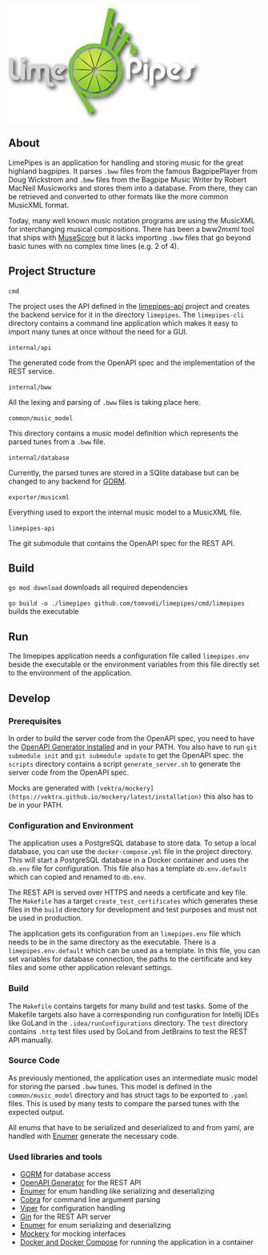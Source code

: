 ![limepipes logo](doc/img/logo.png)

## About

LimePipes is an application for handling and storing music for the great highland bagpipes. It parses `.bww` files from the famous BagpipePlayer from Doug Wickstrom and `.bmw` files from the Bagpipe Music Writer by Robert MacNeil Musicworks and stores them into a database. From there, they can be retrieved and converted to other formats like the more common MusicXML format.

Today, many well known music notation programs are using the MusicXML for interchanging musical compositions.
There has been a bww2mxml tool that ships with [MuseScore](https://musescore.org) but it lacks importing `.bww` files that go beyond basic tunes with no complex time lines (e.g. 2 of 4).

## Project Structure

`cmd`

The project uses the API defined in the [limepipes-api](https://github.com/tomvodi/limepipes-api) project and creates the backend service for it in the directory `limepipes`. The `limepipes-cli` directory contains a command line application which makes it easy to import many tunes at once without the need for a GUI.

`internal/api`

The generated code from the OpenAPI spec and the implementation of the REST service.

`internal/bww`

All the lexing and parsing of `.bww` files is taking place here.

`common/music_model`

This directory contains a music model definition which represents the parsed tunes from a `.bww` file.

`internal/database`

Currently, the parsed tunes are stored in a SQlite database but can be changed to any backend for [GORM](https://gorm.io).

`exporter/musicxml`

Everything used to export the internal music model to a MusicXML file.

`limepipes-api`

The git submodule that contains the OpenAPI spec for the REST API.

## Build

`go mod download` downloads all required dependencies

`go build -o ./limepipes github.com/tomvodi/limepipes/cmd/limepipes` builds the executable

## Run

The limepipes application needs a configuration file called `limepipes.env` beside the executable or the environment
variables from this file directly set to the environment of the application. 

## Develop

### Prerequisites

In order to build the server code from the OpenAPI spec, you need to have the [OpenAPI Generator installed](https://openapi-generator.tech/docs/installation/) 
and in your PATH. You also have to run `git submodule init` and `git submodule update` to get the OpenAPI spec.
the `scripts` directory contains a script `generate_server.sh` to generate the server code from the OpenAPI spec.

Mocks are generated with `[vektra/mockery](https://vektra.github.io/mockery/latest/installation)` this also has to 
be in your PATH.

### Configuration and Environment

The application uses a PostgreSQL database to store data. To setup a local database, you can use the
`docker-compose.yml` file in the project directory. This will start a PostgreSQL database in a Docker container and uses
the `db.env` file for configuration. This file also has a template `db.env.default` which can copied and renamed to `db.env`.

The REST API is served over HTTPS and needs a certificate and key file. The `Makefile` has a target `create_test_certificates` 
which generates these files in the `build` directory for development and test purposes and must not be used in production.

The application gets its configuration from an `limepipes.env` file which needs to be in the same directory as the executable.
There is a `limepipes.env.default` which can be used as a template. In this file, you can set variables for database connection,
the paths to the certificate and key files and some other application relevant settings.


### Build

The `Makefile` contains targets for many build and test tasks. Some of the Makefile targets also have a 
corresponding run configuration for Intellij IDEs like GoLand in the `.idea/runConfigurations` directory.
The `test` directory contains `.http` test files used by GoLand from JetBrains to test the REST API manually.

### Source Code

As previously mentioned, the application uses an intermediate music model for storing the parsed `.bww` tunes. 
This model is defined in the `common/music_model` directory and has struct tags to be exported to `.yaml` files. This 
is used by many tests to compare the parsed tunes with the expected output.

All enums that have to be serialized and deserialized to and from yaml, are handled with [Enumer](https://github.com/dmarkham/enumer)
generate the necessary code.

### Used libraries and tools

- [GORM](https://gorm.io) for database access
- [OpenAPI Generator](https://openapi-generator.tech) for the REST API
- [Enumer](https://github.com/dmarkham/enumer) for enum handling like serializing and deserializing
- [Cobra](https://github.com/spf13/cobra) for command line argument parsing
- [Viper](https://github.com/spf13/viper) for configuration handling
- [Gin](https://github.com/gin-gonic/gin) for the REST API server
- [Enumer](https://github.com/dmarkham/enumer) for enum serializing and deserializing
- [Mockery](https://vektra.github.io/mockery/latest/installation) for mocking interfaces
- [Docker and Docker Compose](https://docs.docker.com/compose/) for running the application in a container



